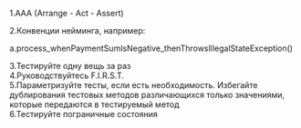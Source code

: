 1.AAA (Arrange - Act - Assert)  

2.Конвенции нейминга, например:

a.process_whenPaymentSumIsNegative_thenThrowsIllegalStateException()  

3.Тестируйте одну вещь за раз  
4.Руководствуйтесь F.I.R.S.T.  
5.Параметризуйте тесты, если есть необходимость. Избегайте дублирования тестовых методов различающихся только значениями, которые передаются в тестируемый метод  
6.Тестируйте пограничные состояния